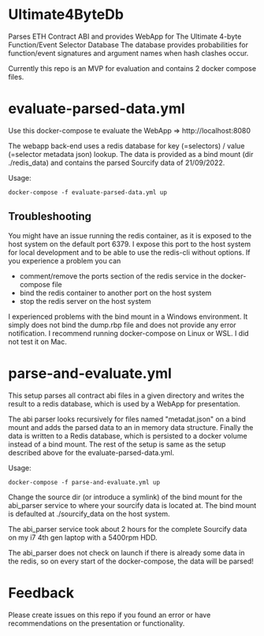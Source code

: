 # Ultimate4ByteDb
Parses ETH Contract ABI and provides WebApp for The Ultimate 4-byte Function/Event Selector Database
The database provides probabilities for function/event signatures and argument names when hash clashes occur.

Currently this repo is an MVP for evaluation and contains 2 docker compose files.

# evaluate-parsed-data.yml

Use this docker-compose te evaluate the WebApp => http://localhost:8080

The webapp back-end uses a redis database for key (=selectors) / value (=selector metadata json) lookup. 
The data is provided as a bind mount (dir ./redis_data) and contains the parsed Sourcify data of 21/09/2022.

Usage:
```
docker-compose -f evaluate-parsed-data.yml up
```

## Troubleshooting
You might have an issue running the redis container, as it is exposed to the host system on the default port 6379.
I expose this port to the host system for local development and to be able to use the redis-cli without options.
If you experience a problem you can 
- comment/remove the ports section of the redis service in the docker-compose file
- bind the redis container to another port on the host system
- stop the redis server on the host system

I experienced problems with the bind mount in a Windows environment. It simply does not bind the dump.rbp file and does not provide any error notification.
I recommend running docker-compose on Linux or WSL. I did not test it on Mac.

# parse-and-evaluate.yml

This setup parses all contract abi files in a given directory and writes the result to a redis database, which is used by a WebApp for presentation.

The abi parser looks recursively for files named "metadat.json" on a bind mount and adds the parsed data to an in memory data structure. 
Finally the data is written to a Redis database, which is persisted to a docker volume instead of a bind mount.
The rest of the setup is same as the setup described above for the evaluate-parsed-data.yml.

Usage:
```
docker-compose -f parse-and-evaluate.yml up
```
Change the source dir (or introduce a symlink) of the bind mount for the abi_parser service to where your sourcify data is located at. The bind mount is defaulted at ./sourcify_data on the host system.

The abi_parser service took about 2 hours for the complete Sourcify data on my i7 4th gen laptop with a 5400rpm HDD.

The abi_parser does not check on launch if there is already some data in the redis, so on every start of the docker-compose, the data will be parsed!

# Feedback

Please create issues on this repo if you found an error or have recommendations on the presentation or functionality.


